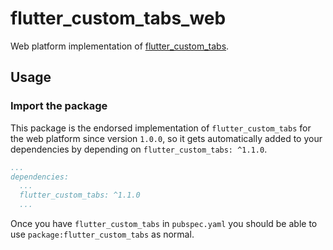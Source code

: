 # flutter_custom_tabs_web

Web platform implementation of [flutter_custom_tabs][1].

## Usage

### Import the package

This package is the endorsed implementation of `flutter_custom_tabs` for the web platform since version `1.0.0`, so it gets automatically added to your dependencies by depending on `flutter_custom_tabs: ^1.1.0`.

```yaml
...
dependencies:
  ...
  flutter_custom_tabs: ^1.1.0
  ...
```

Once you have `flutter_custom_tabs` in `pubspec.yaml` you should be able to use `package:flutter_custom_tabs` as normal.

[1]: ../flutter_custom_tabs